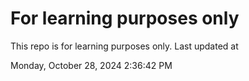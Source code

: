 # For learning purposes only
This repo is for learning purposes only.
Last updated at

Monday, October 28, 2024 2:36:42 PM

